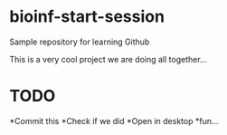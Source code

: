 # bioinf-start-session
Sample repository for learning Github

This is a very cool project we are doing all together...

# TODO

*Commit this
*Check if we did
*Open in desktop
*fun...
